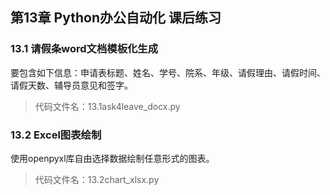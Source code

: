 ## 第13章 Python办公自动化 课后练习

### 13.1 请假条word文档模板化生成
要包含如下信息：申请表标题、姓名、学号、院系、年级、请假理由、请假时间、请假天数、辅导员意见和签字。

> 代码文件名：13.1ask4leave_docx.py

### 13.2 Excel图表绘制
使用openpyxl库自由选择数据绘制任意形式的图表。

> 代码文件名：13.2chart_xlsx.py
